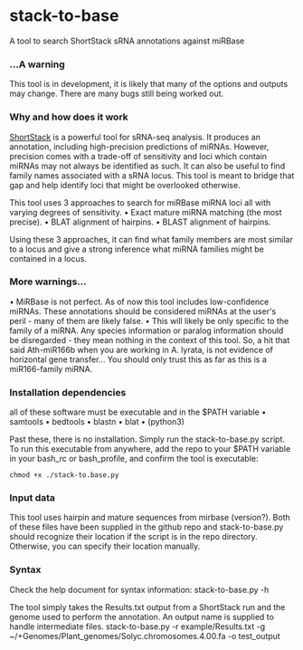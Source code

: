 # stack-to-base
 A tool to search ShortStack sRNA annotations against miRBase
 
### ...A warning
This tool is in development, it is likely that many of the options and outputs may change. There are many bugs still being worked out.

### Why and how does it work
[ShortStack](https://github.com/MikeAxtell/ShortStack) is a powerful tool for sRNA-seq analysis. It produces an annotation, including high-precision predictions of miRNAs. However, precision comes with a trade-off of sensitivity and loci which contain miRNAs may not always be identified as such. It can also be useful to find family names associated with a sRNA locus. This tool is meant to bridge that gap and help identify loci that might be overlooked otherwise.

This tool uses 3 approaches to search for miRBase miRNA loci all with varying degrees of sensitivity.
• Exact mature miRNA matching (the most precise).
• BLAT alignment of hairpins.
• BLAST alignment of hairpins.

Using these 3 approaches, it can find what family members are most similar to a locus and give a strong inference what miRNA families might be contained in a locus.

### More warnings...
• MiRBase is not perfect. As of now this tool includes low-confidence miRNAs. These annotations should be considered miRNAs at the user's peril - many of them are likely false.
• This will likely be only specific to the family of a miRNA. Any species information or paralog information should be disregarded - they mean nothing in the context of this tool. So, a hit that said Ath-miR166b when you are working in A. lyrata, is not evidence of horizontal gene transfer... You should only trust this as far as this is a miR166-family miRNA.

### Installation dependencies
all of these software must be executable and in the $PATH variable
• samtools
• bedtools
• blastn
• blat
• (python3)

Past these, there is no installation. Simply run the stack-to-base.py script. To run this executable from anywhere, add the repo to your $PATH variable in your bash_rc or bash_profile, and confirm the tool is executable:

    chmod +x ./stack-to.base.py


### Input data

This tool uses hairpin and mature sequences from mirbase (version?). Both of these files have been supplied in the github repo and stack-to-base.py should recognize their location if the script is in the repo directory. Otherwise, you can specify their location manually.


### Syntax

Check the help document for syntax information:
    stack-to-base.py -h
    
The tool simply takes the Results.txt output from a ShortStack run and the genome used to perform the annotation. An output name is supplied to handle intermediate files.
    stack-to-base.py -r example/Results.txt -g ~/+Genomes/Plant_genomes/Solyc.chromosomes.4.00.fa -o test_output









